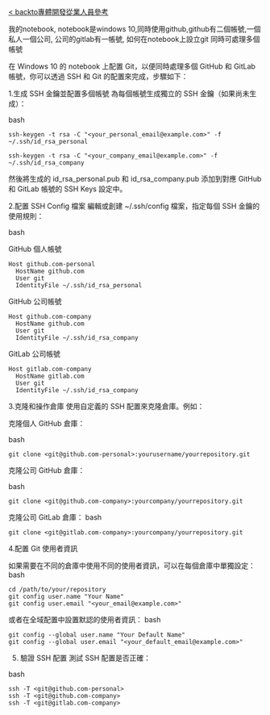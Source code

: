 [< backto專體開發從業人員參考](../../../README.md)

我的notebook, notebook是windows 10,同時使用github,github有二個帳號,一個私人一個公司, 公司的gitlab有一帳號, 如何在notebook上設立git 同時可處理多個帳號

在 Windows 10 的 notebook 上配置 Git，以便同時處理多個 GitHub 和 GitLab 帳號，你可以透過 SSH 和 Git 的配置來完成，步驟如下：

1.生成 SSH 金鑰並配置多個帳號
為每個帳號生成獨立的 SSH 金鑰（如果尚未生成）：

bash
```
ssh-keygen -t rsa -C "<your_personal_email@example.com>" -f ~/.ssh/id_rsa_personal
```
```
ssh-keygen -t rsa -C "<your_company_email@example.com>" -f ~/.ssh/id_rsa_company
```
然後將生成的 id_rsa_personal.pub 和 id_rsa_company.pub 添加到對應 GitHub 和 GitLab 帳號的 SSH Keys 設定中。

2.配置 SSH Config 檔案
編輯或創建 ~/.ssh/config 檔案，指定每個 SSH 金鑰的使用規則：

bash

 GitHub 個人帳號

```
Host github.com-personal
  HostName github.com
  User git
  IdentityFile ~/.ssh/id_rsa_personal
```
 GitHub 公司帳號
```
Host github.com-company
  HostName github.com
  User git
  IdentityFile ~/.ssh/id_rsa_company
```
 GitLab 公司帳號
```
Host gitlab.com-company
  HostName gitlab.com
  User git
  IdentityFile ~/.ssh/id_rsa_company
```
3.克隆和操作倉庫
使用自定義的 SSH 配置來克隆倉庫。例如：

克隆個人 GitHub 倉庫：

bash
```
git clone <git@github.com-personal>:yourusername/yourrepository.git
```
克隆公司 GitHub 倉庫：

bash
```
git clone <git@github.com-company>:yourcompany/yourrepository.git
```
克隆公司 GitLab 倉庫：
bash
```
git clone <git@gitlab.com-company>:yourcompany/yourrepository.git
```
4.配置 Git 使用者資訊

如果需要在不同的倉庫中使用不同的使用者資訊，可以在每個倉庫中單獨設定：
bash
```
cd /path/to/your/repository
git config user.name "Your Name"
git config user.email "<your_email@example.com>"
```
或者在全域配置中設置默認的使用者資訊：
bash
```
git config --global user.name "Your Default Name"
git config --global user.email "<your_default_email@example.com>"
```
5. 驗證 SSH 配置
測試 SSH 配置是否正確：

bash
```
ssh -T <git@github.com-personal>
ssh -T <git@github.com-company>
ssh -T <git@gitlab.com-company>
```